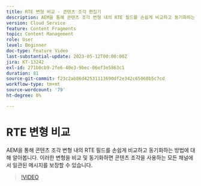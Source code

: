 ```yaml
---
title: RTE 변형 비교 - 콘텐츠 조각 편집기
description: AEM을 통해 콘텐츠 조각 변형 내의 RTE 필드를 손쉽게 비교하고 동기화하는 방법에 대해 알아봅니다. 이러한 변형을 비교 및 동기화하면 콘텐츠 조각을 사용하는 모든 채널에서 일관된 메시지를 보장할 수 있습니다.
version: Cloud Service
feature: Content Fragments
topic: Content Management
role: User
level: Beginner
doc-type: Feature Video
last-substantial-update: 2023-05-12T00:00:00Z
jira: KT-13242
exl-id: 271b0cb9-2fe6-40e3-9bec-06ef3e5863c1
duration: 81
source-git-commit: f23c2ab86d42531113690df2e342c65060b5c7cd
workflow-type: tm+mt
source-wordcount: '79'
ht-degree: 0%

---
```


# RTE 변형 비교

AEM을 통해 콘텐츠 조각 변형 내의 RTE 필드를 손쉽게 비교하고 동기화하는 방법에 대해 알아봅니다. 이러한 변형을 비교 및 동기화하면 콘텐츠 조각을 사용하는 모든 채널에서 일관된 메시지를 보장할 수 있습니다.

>[!VIDEO](https://video.tv.adobe.com/v/3419314/?learn=on)
